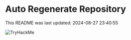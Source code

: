 # Auto Regenerate Repository

This README was last updated: 2024-08-27 23:40:55

 ![TryHackMe](https://tryhackme.com/badge/533634)